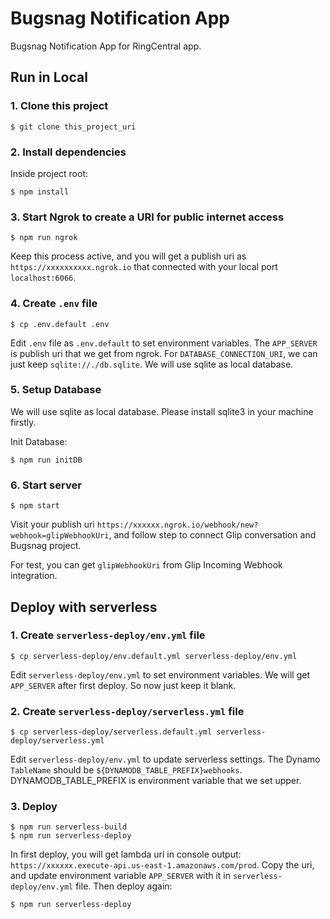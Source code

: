 # Bugsnag Notification App

Bugsnag Notification App for RingCentral app.

## Run in Local

### 1. Clone this project

```
$ git clone this_project_uri
```

### 2. Install dependencies

Inside project root:

```
$ npm install
```

### 3. Start Ngrok to create a URI for public internet access

```
$ npm run ngrok
```

Keep this process active, and you will get a publish uri as `https://xxxxxxxxxx.ngrok.io` that connected with your local port `localhost:6066`.

### 4. Create `.env` file

```
$ cp .env.default .env
```

Edit `.env` file as `.env.default` to set environment variables.
The `APP_SERVER` is publish uri that we get from ngrok.
For `DATABASE_CONNECTION_URI`, we can just keep `sqlite://./db.sqlite`. We will use sqlite as local database.

### 5. Setup Database

We will use sqlite as local database. Please install sqlite3 in your machine firstly.

Init Database:

```
$ npm run initDB
```

### 6. Start server

```
$ npm start 
```

Visit your publish uri `https://xxxxxx.ngrok.io/webhook/new?webhook=glipWebhookUri`, and follow step to connect Glip conversation and Bugsnag project.

For test, you can get `glipWebhookUri` from Glip Incoming Webhook integration.

## Deploy with serverless

### 1. Create `serverless-deploy/env.yml` file

```
$ cp serverless-deploy/env.default.yml serverless-deploy/env.yml
```

Edit `serverless-deploy/env.yml` to set environment variables.
We will get `APP_SERVER` after first deploy. So now just keep it blank.

### 2. Create `serverless-deploy/serverless.yml` file

```
$ cp serverless-deploy/serverless.default.yml serverless-deploy/serverless.yml
```

Edit `serverless-deploy/env.yml` to update serverless settings.
The Dynamo `TableName` should be `${DYNAMODB_TABLE_PREFIX}webhooks`. DYNAMODB_TABLE_PREFIX is environment variable that we set upper.

### 3. Deploy

```
$ npm run serverless-build
$ npm run serverless-deploy
```

In first deploy, you will get lambda uri in console output: `https://xxxxxx.execute-api.us-east-1.amazonaws.com/prod`.
Copy the uri, and update environment variable `APP_SERVER` with it in `serverless-deploy/env.yml` file. Then deploy again:

```
$ npm run serverless-deploy
```
